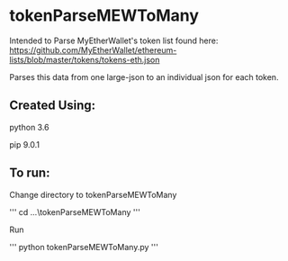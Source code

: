 # tokenParseMEWToMany

Intended to Parse MyEtherWallet's token list found here: 
https://github.com/MyEtherWallet/ethereum-lists/blob/master/tokens/tokens-eth.json

Parses this data from one large-json to an individual json for each token.

## Created Using:

python 3.6

pip 9.0.1

## To run:

Change directory to tokenParseMEWToMany
  
  '''
  cd ...\tokenParseMEWToMany
  ''' 

Run
  
  '''
  python tokenParseMEWToMany.py
  '''
 
